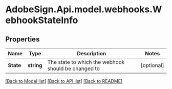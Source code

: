 # AdobeSign.Api.model.webhooks.WebhookStateInfo
## Properties

Name | Type | Description | Notes
------------ | ------------- | ------------- | -------------
**State** | **string** | The state to which the webhook should be changed to | [optional] 

[[Back to Model list]](../README.md#documentation-for-models) [[Back to API list]](../README.md#documentation-for-api-endpoints) [[Back to README]](../README.md)

